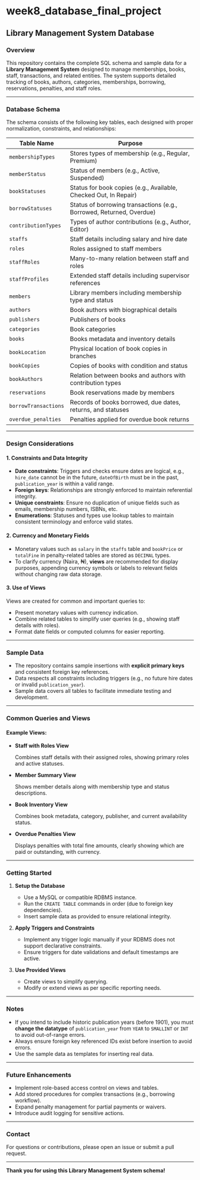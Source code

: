 # week8_database_final_project

## Library Management System Database

### Overview

This repository contains the complete SQL schema and sample data for a **Library Management System** designed to manage memberships, books, staff, transactions, and related entities. The system supports detailed tracking of books, authors, categories, memberships, borrowing, reservations, penalties, and staff roles.

---

### Database Schema

The schema consists of the following key tables, each designed with proper normalization, constraints, and relationships:

| Table Name            | Purpose                                                                                     |
|----------------------|---------------------------------------------------------------------------------------------|
| `membershipTypes`     | Stores types of membership (e.g., Regular, Premium)                                        |
| `memberStatus`        | Status of members (e.g., Active, Suspended)                                                |
| `bookStatuses`        | Status for book copies (e.g., Available, Checked Out, In Repair)                           |
| `borrowStatuses`      | Status of borrowing transactions (e.g., Borrowed, Returned, Overdue)                      |
| `contributionTypes`   | Types of author contributions (e.g., Author, Editor)                                      |
| `staffs`              | Staff details including salary and hire date                                              |
| `roles`               | Roles assigned to staff members                                                           |
| `staffRoles`          | Many-to-many relation between staff and roles                                             |
| `staffProfiles`       | Extended staff details including supervisor references                                    |
| `members`             | Library members including membership type and status                                      |
| `authors`             | Book authors with biographical details                                                    |
| `publishers`          | Publishers of books                                                                       |
| `categories`          | Book categories                                                                           |
| `books`               | Books metadata and inventory details                                                     |
| `bookLocation`        | Physical location of book copies in branches                                             |
| `bookCopies`          | Copies of books with condition and status                                                |
| `bookAuthors`         | Relation between books and authors with contribution types                               |
| `reservations`        | Book reservations made by members                                                        |
| `borrowTransactions`  | Records of books borrowed, due dates, returns, and statuses                              |
| `overdue_penalties`   | Penalties applied for overdue book returns                                              |

---

### Design Considerations

#### 1. Constraints and Data Integrity

- **Date constraints**: Triggers and checks ensure dates are logical, e.g., `hire_date` cannot be in the future, `dateOfBirth` must be in the past, `publication_year` is within a valid range.
- **Foreign keys**: Relationships are strongly enforced to maintain referential integrity.
- **Unique constraints**: Ensure no duplication of unique fields such as emails, membership numbers, ISBNs, etc.
- **Enumerations**: Statuses and types use lookup tables to maintain consistent terminology and enforce valid states.

#### 2. Currency and Monetary Fields

- Monetary values such as `salary` in the `staffs` table and `bookPrice` or `totalFine` in penalty-related tables are stored as `DECIMAL` types.
- To clarify currency (Naira, ₦), **views** are recommended for display purposes, appending currency symbols or labels to relevant fields without changing raw data storage.

#### 3. Use of Views

Views are created for common and important queries to:

- Present monetary values with currency indication.
- Combine related tables to simplify user queries (e.g., showing staff details with roles).
- Format date fields or computed columns for easier reporting.

---

### Sample Data

- The repository contains sample insertions with **explicit primary keys** and consistent foreign key references.
- Data respects all constraints including triggers (e.g., no future hire dates or invalid `publication_year`).
- Sample data covers all tables to facilitate immediate testing and development.

---

### Common Queries and Views

#### Example Views:

- **Staff with Roles View**

  Combines staff details with their assigned roles, showing primary roles and active statuses.

- **Member Summary View**

  Shows member details along with membership type and status descriptions.

- **Book Inventory View**

  Combines book metadata, category, publisher, and current availability status.

- **Overdue Penalties View**

  Displays penalties with total fine amounts, clearly showing which are paid or outstanding, with currency.

---

### Getting Started

1. **Setup the Database**

   - Use a MySQL or compatible RDBMS instance.
   - Run the `CREATE TABLE` commands in order (due to foreign key dependencies).
   - Insert sample data as provided to ensure relational integrity.

2. **Apply Triggers and Constraints**

   - Implement any trigger logic manually if your RDBMS does not support declarative constraints.
   - Ensure triggers for date validations and default timestamps are active.

3. **Use Provided Views**

   - Create views to simplify querying.
   - Modify or extend views as per specific reporting needs.

---

### Notes

- If you intend to include historic publication years (before 1901), you must **change the datatype** of `publication_year` from `YEAR` to `SMALLINT` or `INT` to avoid out-of-range errors.
- Always ensure foreign key referenced IDs exist before insertion to avoid errors.
- Use the sample data as templates for inserting real data.

---

### Future Enhancements

- Implement role-based access control on views and tables.
- Add stored procedures for complex transactions (e.g., borrowing workflow).
- Expand penalty management for partial payments or waivers.
- Introduce audit logging for sensitive actions.

---

### Contact

For questions or contributions, please open an issue or submit a pull request.

---

**Thank you for using this Library Management System schema!**

